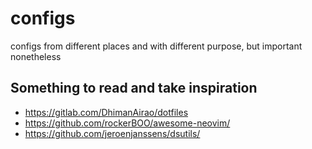 # configs

configs from different places and with different purpose, but important nonetheless

## Something to read and take inspiration
- https://gitlab.com/DhimanAirao/dotfiles
- https://github.com/rockerBOO/awesome-neovim/
- https://github.com/jeroenjanssens/dsutils/
